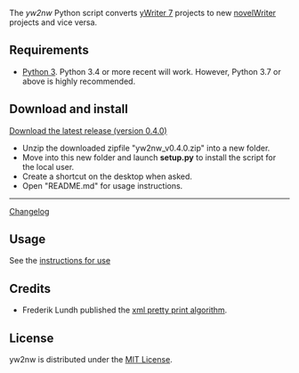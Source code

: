 The *yw2nw* Python script converts [yWriter 7](http://spacejock.com/yWriter7.html) projects to new [novelWriter](https://novelwriter.readthedocs.io/en/stable/) projects and vice versa.


## Requirements

- [Python 3](https://www.python.org). Python 3.4 or more recent will work. However, Python 3.7 or above is highly recommended.

## Download and install

[Download the latest release (version 0.4.0)](https://raw.githubusercontent.com/peter88213/yw2nw/main/dist/yw2nw_v0.4.0.zip)

- Unzip the downloaded zipfile "yw2nw_v0.4.0.zip" into a new folder.
- Move into this new folder and launch **setup.py** to install the script for the local user.
- Create a shortcut on the desktop when asked.
- Open "README.md" for usage instructions.

------------------------------------------------------------------

[Changelog](changelog)

## Usage

See the [instructions for use](usage)

## Credits

- Frederik Lundh published the [xml pretty print algorithm](http://effbot.org/zone/element-lib.htm#prettyprint).

## License

yw2nw is distributed under the [MIT License](http://www.opensource.org/licenses/mit-license.php).
